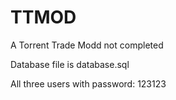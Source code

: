 # TTMOD
A Torrent Trade Modd not completed

Database file is database.sql

All three users with password: 123123
